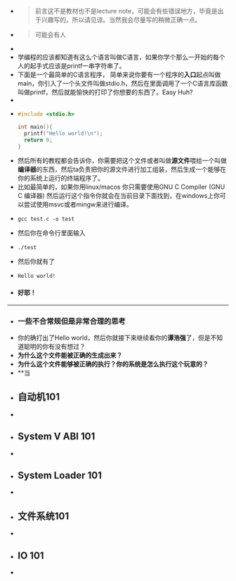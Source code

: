 - > 前言这不是教材也不是lecture note，可能会有些错误地方，毕竟是出于兴趣写的。所以请见谅。当然我会尽量写的稍微正确一点。
- > 可能会有人
-
- 学编程的应该都知道有这么个语言叫做C语言，如果你学个那么一开始的每个人的起手式应该是printf一串字符串了。
- 下面是一个最简单的C语言程序， 简单来说你要有一个程序的**入口**起点叫做main，你引入了一个头文件叫做stdio.h，然后在里面调用了一个C语言库函数叫做printf，然后就能愉快的打印了你想要的东西了。Easy Huh?
-
- ```C
  #include <stdio.h>
  
  int main(){
    printf("Hello world!\n");
    return 0;
  }
  ```
- 然后所有的教程都会告诉你，你需要把这个文件或者叫做**源文件**喂给一个叫做**编译器**的东西，然后ta负责把你的源文件进行加工组装，然后生成一个能够在你的系统上运行的终端程序了。
- 比如最简单的，如果你用linux/macos 你只需要使用GNU C Compiler (GNU C 编译器) 然后运行这个指令你就会在当前目录下面找到，在windows上你可以尝试使用msvc或者mingw来进行编译。
- ```console
  gcc test.c -o test
  ```
- 然后你在命令行里面输入
- ```console
  ./test
  ```
- 然后你就有了
- ```console
  Hello world!
  ```
- #### 好耶！
- ---
- ### 一些不合常规但是非常合理的思考
- 你的确打出了Hello world，然后你就接下来继续看你的**谭浩强**了，但是不知道聪明的你有没有想过？
- **为什么这个文件能被正确的生成出来？**
- **为什么这个文件能够被正确的执行？你的系统是怎么执行这个玩意的？**
- **当
- ## 自动机101
-
- ## System V ABI 101
-
- ## System Loader 101
-
- ## 文件系统101
-
- ## IO 101
-